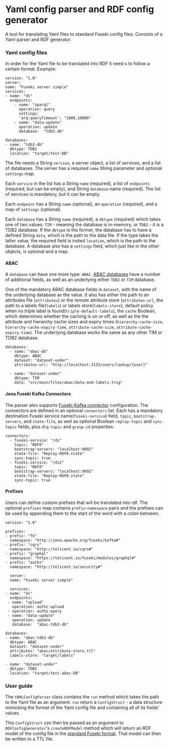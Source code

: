 # Yaml config parser and RDF config generator

A tool for translating Yaml files to standard Fuseki config files.
Consists of a Yaml parser and RDF generator.

### Yaml config files

In order for the Yaml file to be translated into RDF it need s to follow a certain format.
 Example:
```
version: "1.0"
server:
name: "Fuseki server simple"
services:
- name: "ds"
  endpoints:
    - name: "sparql"
      operation: query
      settings:
      'arq:queryTimeout': "1000,10000"
    - name: "data-update"
      operation: update
      database:  "tdb2-db"

databases:
- name: "tdb2-db"
  dbtype: TDB2
  location: "target/test-DB"
  ```
The file needs a String `version`, a server object, a list of services, and a list of databases.
The server has a required `name` String parameter and optional `settings` map.

Each `service` in the list has a String `name` (required), a list of `endpoints` (required, but can be empty), and String `database` name (required). The list of services is mandatory, but it can be empty.

Each `endpoint` has a String `name` (optional), an `operation` (required), and a map of `settings` (optional).

Each `database` has a String `name` (required), a `dbtype` (required) which takes one of two values: `TIM` - meaning the database is in-memory, or `TDB2` - it is a TDB2 database.
If the `dbtype` is the former, the database has to have a defined String `data`, which is the path to the data file. If the type takes the latter value, the required field is insted `location`, which is the path to the database.
A database also has a `settings` field, which just like in the other objects, is optional and a map.

#### ABAC
A `database` can have one more type: `ABAC`. [ABAC databases](https://github.com/telicent-oss/rdf-abac/tree/bba08411276e139743c038b39382ae477663a5e1) have a number of additional fields, as well as an underlying either
`TDB2` or `TIM` database. 

One of the mandatory ABAC database fields is `dataset`, with the name of the underlying database as the value. 
It also has either the path to an attributes file (`attributes`) or the remote attribute store (`attributes-url`, the path to a labels file(`labels`) or labels store(`labels-store`), default policy when no triple label is found(`triple-default-labels`), the `cache` Boolean, which determines whether the caching is on or off, as well as the the attribute and hierarchy cache sizes and expiry times (`hierarchy-cache-size`, `hierarchy-cache-expiry-time`, `attribute-cache-size`, `attribute-cache-expiry-time`).
The underlying database works the same as any other TIM or TDB2 database.
```
databases:
  - name: "abac-db"
    dbtype: ABAC
    dataset: "dataset-under"
    attributes-url: "http://localhost:3133/users/lookup/{user}"

  - name: "dataset-under"
    dbtype: TIM
    data: "src/main/files/abac/data-and-labels.trig"
```
#### Jena Fuseki Kafka Connectors
The parser also supports [Fuseki-Kafka connector](https://github.com/telicent-oss/jena-fuseki-kafka?tab=readme-ov-file) configuration.
The connectors are defined in an optional `connectors` list. Each has a mandatory destination Fuseki service name(`fuseki-service`) field,
`topic`, `bootstrap-servers`, and `state-file`, as well as optional Boolean `replay-topic` and `sync-topic` fields, plus `dlq-topic` and `group-id` properties.
```
connectors:
  - fuseki-service: "/ds"
    topic: "RDF0"
    bootstrap-servers: "localhost:9092"
    state-file: "Replay-RDF0.state"
    sync-topic: true
  - fuseki-service: "/ds2"
    topic: "RDF0"
    bootstrap-servers: "localhost:9092"
    state-file: "Replay-RDF0.state"
    sync-topic: true
```

#### Prefixes
Users can define custom prefixes that will be translated into rdf. The optional `prefixes` map contains `prefix`-`namespace` pairs and the prefixes can be used by appending them to the start of the word with a colon between.
```
version: "1.0"

prefixes:
- prefix: "fk"
  namespace: "http://jena.apache.org/fuseki/kafka#"
- prefix: "cqrs"
  namespace: "http://telicent.io/cqrs#"
- prefix: "graphql"
  namespace: "https://telicent.io/fuseki/modules/graphql#"
- prefix: "authz"
  namespace: "http://telicent.io/security#"
  
  server:
  name: "Fuseki server simple"
  
  services:
- name: "ds"
  endpoints:
 - name: "upload"
   operation: authz:upload
 - operation: authz:query
 - name: "data-update"
   operation: update
   database:  "abac-tdb2-db"

databases:
- name: "abac-tdb2-db"
  dbtype: ABAC
  dataset: "dataset-under"
  attributes: "abac/attribute-store.ttl"
  labels-store: "target/labels"

- name: "dataset-under"
  dbtype: TDB2
  location: "target/test-abac-DB"
```
### User guide

The `YAMLConfigParser` class contains the `run` method which takes the path to the Yaml file as an argument.
`run` return a `ConfigStruct` - a data structure mimicking the format of the Yaml config file and containing 
all of its fields' values. 

This `ConfigStruct` can then be passed as an argument to `RDFConfigGenerator`'s `createRDFModel` method which will
return an RDF model of the config file in the [standard Fuseki
format](https://jena.apache.org/documentation/fuseki2/fuseki-configuration.html). That model can then be written to a
TTL file.